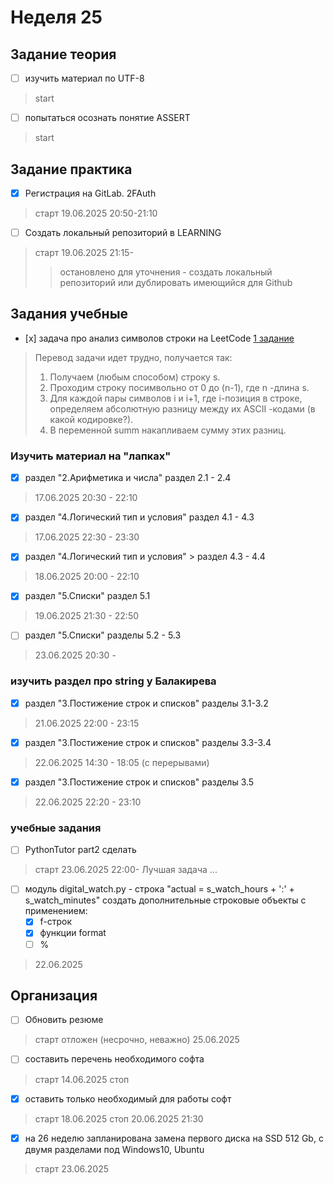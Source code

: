 # Неделя 25

## Задание теория

- [ ] изучить материал по UTF-8
> start
- [ ] попытаться осознать понятие ASSERT
> start

## Задание практика

- [x] Регистрация на GitLab. 2FAuth
> старт 19.06.2025 20:50-21:10

- [ ] Создать локальный репозиторий в LEARNING
> старт 19.06.2025 21:15-
  >> остановлено для уточнения - создать локальный репозиторий или дублировать имеющийся для Github
  >> 

## Задания учебные

- [х] задача про анализ символов строки на LeetCode [1 задание](https://leetcode.com/problems/score-of-a-string/description/?envType=problem-list-v2&envId=string)
> Перевод задачи идет трудно, получается так:
> 1. Получаем (любым способом) строку s.
> 2. Проходим строку посимвольно от 0 до (n-1), где n -длина s.
> 3. Для каждой пары символов i  и i+1, где i-позиция в строке, определяем абсолютную разницу между их ASCII -кодами (в какой кодировке?).
> 4. В переменной summ накапливаем сумму этих разниц.

### Изучить материал на "лапках"

- [x] раздел "2.Арифметика и числа" раздел 2.1 - 2.4
> 17.06.2025 20:30 - 22:10

- [x] раздел "4.Логический тип и условия" раздел 4.1 - 4.3
> 17.06.2025 22:30 - 23:30
- [x] раздел "4.Логический тип и условия" > раздел 4.3 - 4.4
> 18.06.2025 20:00 - 22:10

- [x] раздел "5.Списки" раздел 5.1
> 19.06.2025 21:30 - 22:50
- [ ] раздел "5.Списки" разделы 5.2 - 5.3
> 23.06.2025 20:30 - 

### изучить раздел про string у Балакирева

- [x] раздел "3.Постижение строк и списков" разделы 3.1-3.2
> 21.06.2025 22:00 - 23:15
- [x] раздел "3.Постижение строк и списков" разделы 3.3-3.4
> 22.06.2025 14:30 - 18:05 (с перерывами)
- [x] раздел "3.Постижение строк и списков" разделы 3.5
> 22.06.2025 22:20 - 23:10

### учебные задания

- [ ] PythonTutor part2 сделать
> старт 23.06.2025 22:00-
> Лучшая задача ...

- [ ] модуль digital_watch.py - строка "actual = s_watch_hours + ':' + s_watch_minutes" создать дополнительные строковые объекты с применением:
  - [x] f-строк
  - [x] функции format
  - [ ] %
> 22.06.2025
 

## Организация

- [ ] Обновить резюме
> старт отложен (несрочно, неважно) 25.06.2025

- [ ] составить перечень необходимого софта
> старт 14.06.2025
> стоп 

- [x] оставить только необходимый для работы софт
> старт 18.06.2025
> стоп 20.06.2025 21:30
  - [x] на 26 неделю запланирована замена первого диска на SSD 512 Gb, с двумя разделами под Windows10, Ubuntu
  > старт 23.06.2025
